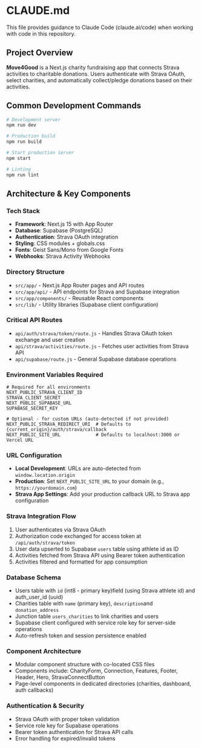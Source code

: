# CLAUDE.md

This file provides guidance to Claude Code (claude.ai/code) when working with code in this repository.

## Project Overview

**Move4Good** is a Next.js charity fundraising app that connects Strava activities to charitable donations. Users authenticate with Strava OAuth, select charities, and automatically collect/pledge donations based on their activities.

## Common Development Commands

```bash
# Development server
npm run dev

# Production build
npm run build

# Start production server
npm start

# Linting
npm run lint
```

## Architecture & Key Components

### Tech Stack
- **Framework**: Next.js 15 with App Router
- **Database**: Supabase (PostgreSQL)
- **Authentication**: Strava OAuth integration
- **Styling**: CSS modules + globals.css
- **Fonts**: Geist Sans/Mono from Google Fonts
- **Webhooks**: Strava Activity Webhooks

### Directory Structure
- `src/app/` - Next.js App Router pages and API routes
- `src/app/api/` - API endpoints for Strava and Supabase integration
- `src/app/components/` - Reusable React components
- `src/lib/` - Utility libraries (Supabase client configuration)

### Critical API Routes
- `api/auth/strava/token/route.js` - Handles Strava OAuth token exchange and user creation
- `api/strava/activities/route.js` - Fetches user activities from Strava API
- `api/supabase/route.js` - General Supabase database operations

### Environment Variables Required
```
# Required for all environments
NEXT_PUBLIC_STRAVA_CLIENT_ID
STRAVA_CLIENT_SECRET
NEXT_PUBLIC_SUPABASE_URL
SUPABASE_SECRET_KEY

# Optional - for custom URLs (auto-detected if not provided)
NEXT_PUBLIC_STRAVA_REDIRECT_URI  # Defaults to {current_origin}/auth/strava/callback
NEXT_PUBLIC_SITE_URL             # Defaults to localhost:3000 or Vercel URL
```

### URL Configuration
- **Local Development**: URLs are auto-detected from `window.location.origin`
- **Production**: Set `NEXT_PUBLIC_SITE_URL` to your domain (e.g., `https://yourdomain.com`)
- **Strava App Settings**: Add your production callback URL to Strava app configuration

### Strava Integration Flow
1. User authenticates via Strava OAuth
2. Authorization code exchanged for access token at `/api/auth/strava/token`
3. User data upserted to Supabase `users` table using athlete id as ID
4. Activities fetched from Strava API using Bearer token authentication
5. Activities filtered and formatted for app consumption

### Database Schema
- Users table with `id` (int8 - primary key)field (using Strava athlete id) and auth_user_id (uuid)
- Charities table with `name` (primary key), `description`and `donation_address`
- Junction table `users_charities` to link charities and users
- Supabase client configured with service role key for server-side operations
- Auto-refresh token and session persistence enabled

### Component Architecture
- Modular component structure with co-located CSS files
- Components include: CharityForm, Connection, Features, Footer, Header, Hero, StravaConnectButton
- Page-level components in dedicated directories (charities, dashboard, auth callbacks)

### Authentication & Security
- Strava OAuth with proper token validation
- Service role key for Supabase operations
- Bearer token authentication for Strava API calls
- Error handling for expired/invalid tokens